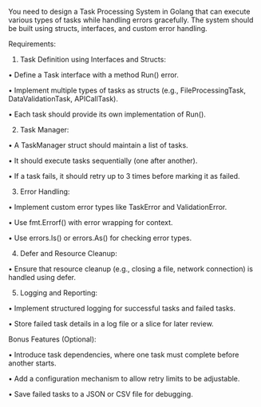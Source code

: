 You need to design a Task Processing System in Golang that can execute various types of tasks
while handling errors gracefully. The system should be built using structs, interfaces, and custom error handling.

Requirements:

1. Task Definition using Interfaces and Structs:

• Define a Task interface with a method Run() error.

• Implement multiple types of tasks as structs (e.g., FileProcessingTask, DataValidationTask, APICallTask).

• Each task should provide its own implementation of Run().

2. Task Manager:

• A TaskManager struct should maintain a list of tasks.

• It should execute tasks sequentially (one after another).

• If a task fails, it should retry up to 3 times before marking it as failed.

3. Error Handling:

• Implement custom error types like TaskError and ValidationError.

• Use fmt.Errorf() with error wrapping for context.

• Use errors.Is() or errors.As() for checking error types.

4. Defer and Resource Cleanup:

• Ensure that resource cleanup (e.g., closing a file, network connection) is handled using defer.

5. Logging and Reporting:

• Implement structured logging for successful tasks and failed tasks.

• Store failed task details in a log file or a slice for later review.



Bonus Features (Optional):

• Introduce task dependencies, where one task must complete before another starts.

• Add a configuration mechanism to allow retry limits to be adjustable.

• Save failed tasks to a JSON or CSV file for debugging.



